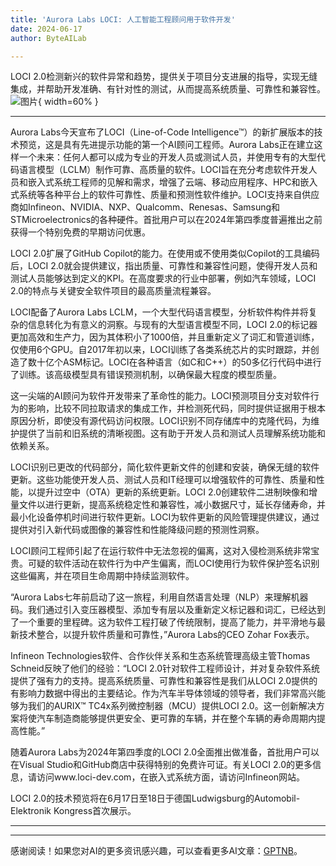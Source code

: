 ```yaml
---
title: 'Aurora Labs LOCI: 人工智能工程顾问用于软件开发'
date: 2024-06-17
author: ByteAILab

---
```


LOCI 2.0检测新兴的软件异常和趋势，提供关于项目分支进展的指导，实现无缝集成，并帮助开发准确、有针对性的测试，从而提高系统质量、可靠性和兼容性。![图片](https://ai-techpark.com/wp-content/uploads/2024/06/Aurora-2-960x540.jpg){ width=60% }

---
Aurora Labs今天宣布了LOCI（Line-of-Code Intelligence™）的新扩展版本的技术预览，这是具有先进提示功能的第一个AI顾问工程师。Aurora Labs正在建立这样一个未来：任何人都可以成为专业的开发人员或测试人员，并使用专有的大型代码语言模型（LCLM）制作可靠、高质量的软件。LOCI旨在充分考虑软件开发人员和嵌入式系统工程师的见解和需求，增强了云端、移动应用程序、HPC和嵌入式系统等各种平台上的软件可靠性、质量和预测性软件维护。LOCI支持来自供应商如Infineon、NVIDIA、NXP、Qualcomm、Renesas、Samsung和STMicroelectronics的各种硬件。首批用户可以在2024年第四季度普遍推出之前获得一个特别免费的早期访问优惠。

LOCI 2.0扩展了GitHub Copilot的能力。在使用或不使用类似Copilot的工具编码后，LOCI 2.0就会提供建议，指出质量、可靠性和兼容性问题，使得开发人员和测试人员能够达到定义的KPI。在高度要求的行业中部署，例如汽车领域，LOCI 2.0的特点与关键安全软件项目的最高质量流程兼容。

LOCI配备了Aurora Labs LCLM，一个大型代码语言模型，分析软件构件并将复杂的信息转化为有意义的洞察。与现有的大型语言模型不同，LOCI 2.0的标记器更加高效和生产力，因为其体积小了1000倍，并且重新定义了词汇和管道训练，仅使用6个GPU。自2017年初以来，LOCI训练了各类系统芯片的实时跟踪，并创造了数十亿个ASM标记。LOCI在各种语言（如C和C++）的50多亿行代码中进行了训练。该高级模型具有错误预测机制，以确保最大程度的模型质量。

这一尖端的AI顾问为软件开发带来了革命性的能力。LOCI预测项目分支对软件行为的影响，比较不同拉取请求的集成工作，并检测死代码，同时提供证据用于根本原因分析，即使没有源代码访问权限。LOCI识别不同存储库中的克隆代码，为维护提供了当前和旧系统的清晰视图。这有助于开发人员和测试人员理解系统功能和依赖关系。

LOCI识别已更改的代码部分，简化软件更新文件的创建和安装，确保无缝的软件更新。这些功能使开发人员、测试人员和IT经理可以增强软件的可靠性、质量和性能，以提升过空中（OTA）更新的系统更新。LOCI 2.0创建软件二进制映像和增量文件以进行更新，提高系统稳定性和兼容性，减小数据尺寸，延长存储寿命，并最小化设备停机时间进行软件更新。LOCI为软件更新的风险管理提供建议，通过提供对引入新代码或图像的兼容性和性能降级问题的预测性洞察。

LOCI顾问工程师引起了在运行软件中无法忽视的偏离，这对入侵检测系统非常宝贵。可疑的软件活动在软件行为中产生偏离，而LOCI使用行为软件保护签名识别这些偏离，并在项目生命周期中持续监测软件。

“Aurora Labs七年前启动了这一旅程，利用自然语言处理（NLP）来理解机器码。我们通过引入变压器模型、添加专有层以及重新定义标记器和词汇，已经达到了一个重要的里程碑。这为软件工程打破了传统限制，提高了能力，并平滑地与最新技术整合，以提升软件质量和可靠性，”Aurora Labs的CEO Zohar Fox表示。

Infineon Technologies软件、合作伙伴关系和生态系统管理高级主管Thomas Schneid反映了他们的经验：“LOCI 2.0针对软件工程师设计，并对复杂软件系统提供了强有力的支持。提高系统质量、可靠性和兼容性是我们从LOCI 2.0提供的有影响力数据中得出的主要结论。作为汽车半导体领域的领导者，我们非常高兴能够为我们的AURIX™ TC4x系列微控制器（MCU）提供LOCI 2.0。这一创新解决方案将使汽车制造商能够提供更安全、更可靠的车辆，并在整个车辆的寿命周期内提高性能。”

随着Aurora Labs为2024年第四季度的LOCI 2.0全面推出做准备，首批用户可以在Visual Studio和GitHub商店中获得特别的免费许可证。有关LOCI 2.0的更多信息，请访问www.loci-dev.com，在嵌入式系统方面，请访问Infineon网站。

LOCI 2.0的技术预览将在6月17日至18日于德国Ludwigsburg的Automobil-Elektronik Kongress首次展示。

---
---
感谢阅读！如果您对AI的更多资讯感兴趣，可以查看更多AI文章：[GPTNB](https://gptnb.com)。